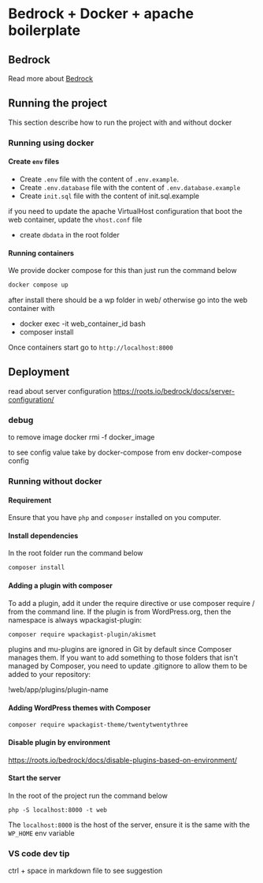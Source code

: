 # Bedrock + Docker + apache boilerplate

## Bedrock

Read more about [Bedrock](https://roots.io/bedrock)

## Running the project

This section describe how to run the project with and without docker

### Running using docker

#### Create `env` files

- Create `.env` file with the content of `.env.example`.
- Create `.env.database` file with the content of `.env.database.example`
- Create `init.sql` file with the content of init.sql.example

if you need to update the apache VirtualHost configuration that boot the web container, update the `vhost.conf` file

- create `dbdata` in the root folder

#### Running containers

We provide docker compose for this than just run the command below

```bash
docker compose up
```

after install there should be a wp folder in web/
otherwise go into the web container with

- docker exec -it web_container_id bash
- composer install

Once containers start go to `http://localhost:8000`

## Deployment

read about server configuration https://roots.io/bedrock/docs/server-configuration/

### debug

to remove image
docker rmi -f docker_image

to see config value take by docker-compose from env
docker-compose config

### Running without docker

#### Requirement

Ensure that you have `php` and `composer` installed on you computer.

#### Install dependencies

In the root folder run the command below

```bash
composer install
```

#### Adding a plugin with composer

To add a plugin, add it under the require directive or use composer require <namespace>/<packagename> from the command line.
If the plugin is from WordPress.org, then the namespace is always wpackagist-plugin:

```bash
composer require wpackagist-plugin/akismet
```

plugins and mu-plugins are ignored in Git by default since Composer manages them. If you want to add something to those folders that isn't managed by Composer, you need to update .gitignore to allow them to be added to your repository:

!web/app/plugins/plugin-name

#### Adding WordPress themes with Composer

```bash
composer require wpackagist-theme/twentytwentythree
```

#### Disable plugin by environment

https://roots.io/bedrock/docs/disable-plugins-based-on-environment/

#### Start the server

In the root of the project run the command below

```
php -S localhost:8000 -t web
```

The `localhost:8000` is the host of the server, ensure it is the same with the `WP_HOME` env variable

### VS code dev tip

ctrl + space in markdown file to see suggestion
